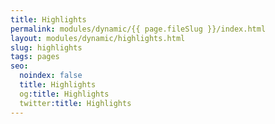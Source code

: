 ```yaml
---
title: Highlights
permalink: modules/dynamic/{{ page.fileSlug }}/index.html
layout: modules/dynamic/highlights.html
slug: highlights
tags: pages
seo:
  noindex: false
  title: Highlights
  og:title: Highlights
  twitter:title: Highlights
---
```



